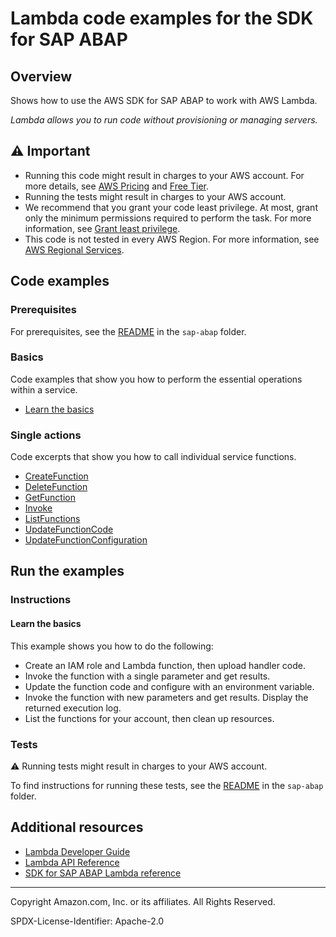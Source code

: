 # Lambda code examples for the SDK for SAP ABAP

## Overview

Shows how to use the AWS SDK for SAP ABAP to work with AWS Lambda.

<!--custom.overview.start-->
<!--custom.overview.end-->

_Lambda allows you to run code without provisioning or managing servers._

## ⚠ Important

* Running this code might result in charges to your AWS account. For more details, see [AWS Pricing](https://aws.amazon.com/pricing/) and [Free Tier](https://aws.amazon.com/free/).
* Running the tests might result in charges to your AWS account.
* We recommend that you grant your code least privilege. At most, grant only the minimum permissions required to perform the task. For more information, see [Grant least privilege](https://docs.aws.amazon.com/IAM/latest/UserGuide/best-practices.html#grant-least-privilege).
* This code is not tested in every AWS Region. For more information, see [AWS Regional Services](https://aws.amazon.com/about-aws/global-infrastructure/regional-product-services).

<!--custom.important.start-->
<!--custom.important.end-->

## Code examples

### Prerequisites

For prerequisites, see the [README](../../README.md#Prerequisites) in the `sap-abap` folder.


<!--custom.prerequisites.start-->
<!--custom.prerequisites.end-->

### Basics

Code examples that show you how to perform the essential operations within a service.

- [Learn the basics](zcl_aws1_lmd_scenario.clas.abap)


### Single actions

Code excerpts that show you how to call individual service functions.

- [CreateFunction](zcl_aws1_lmd_actions.clas.abap#L62)
- [DeleteFunction](zcl_aws1_lmd_actions.clas.abap#L102)
- [GetFunction](zcl_aws1_lmd_actions.clas.abap#L127)
- [Invoke](zcl_aws1_lmd_actions.clas.abap#L148)
- [ListFunctions](zcl_aws1_lmd_actions.clas.abap#L190)
- [UpdateFunctionCode](zcl_aws1_lmd_actions.clas.abap#L213)
- [UpdateFunctionConfiguration](zcl_aws1_lmd_actions.clas.abap#L250)


<!--custom.examples.start-->
<!--custom.examples.end-->

## Run the examples

### Instructions


<!--custom.instructions.start-->
<!--custom.instructions.end-->


#### Learn the basics

This example shows you how to do the following:

- Create an IAM role and Lambda function, then upload handler code.
- Invoke the function with a single parameter and get results.
- Update the function code and configure with an environment variable.
- Invoke the function with new parameters and get results. Display the returned execution log.
- List the functions for your account, then clean up resources.

<!--custom.basic_prereqs.lambda_Scenario_GettingStartedFunctions.start-->
<!--custom.basic_prereqs.lambda_Scenario_GettingStartedFunctions.end-->


<!--custom.basics.lambda_Scenario_GettingStartedFunctions.start-->
<!--custom.basics.lambda_Scenario_GettingStartedFunctions.end-->


### Tests

⚠ Running tests might result in charges to your AWS account.


To find instructions for running these tests, see the [README](../../README.md#Tests)
in the `sap-abap` folder.



<!--custom.tests.start-->
<!--custom.tests.end-->

## Additional resources

- [Lambda Developer Guide](https://docs.aws.amazon.com/lambda/latest/dg/welcome.html)
- [Lambda API Reference](https://docs.aws.amazon.com/lambda/latest/dg/API_Reference.html)
- [SDK for SAP ABAP Lambda reference](https://docs.aws.amazon.com/sdk-for-sap-abap/v1/api/latest/lmd/index.html)

<!--custom.resources.start-->
<!--custom.resources.end-->

---

Copyright Amazon.com, Inc. or its affiliates. All Rights Reserved.

SPDX-License-Identifier: Apache-2.0